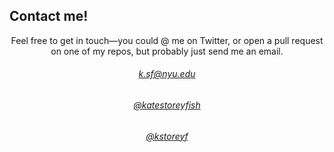 ## <a name="contact"></a>Contact me!

<center>
Feel free to get in touch—you could @ me on Twitter, or open a pull request on one of my repos, but probably just send me an email.
<p></p>

<div class="icons">
    <div class="icon_single">
        <a href="mailto:k.sf@nyu.edu" target="_blank"><i class="far fa-envelope fa-3x"></i></a>
        <h6><a href="mailto:k.sf@nyu.edu" target="_blank">k.sf@nyu.edu</a></h6>
    </div>
    <div class="icon_single">
        <a href="https://www.twitter.com/katestoreyfish" target="_blank"><i class="fab fa-twitter fa-3x"></i></a>
        <h6><a href="https://www.twitter.com/katestoreyfish" target="_blank">@katestoreyfish</a></h6>
    </div>
    <div class="icon_single">
        <a href="https://www.github.com/kstoreyf" target="_blank"><i class="fab fa-github fa-3x"></i></a>
        <h6><a href="https://www.github.com/kstoreyf" target="_blank">@kstoreyf</a></h6>
    </div>
</div>

<!--<ul class="icons">
    <li><i class="fab fa-twitter fa-4x"></i></li>
    <li><i class="fab fa-github fa-4x"></i></li>
    <li><i class="far fa-envelope fa-4x"></i></li>
</ul>-->
</center>

<!---Leave blank line at bottom! Otherwise things mess up--->
